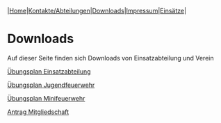 |[Home](index.md)|[Kontakte/Abteilungen](kontakte.md)|[Downloads](downloads.md)|[Impressum](impressum.md)|[Einsätze](https://feuerwehr.lich.de/einsaetze)|

# Downloads

Auf dieser Seite finden sich Downloads von Einsatzabteilung und Verein

[Übungsplan Einsatzabteilung](downloads/UebungsplanEinsatzabteilung.pdf)

[Übungsplan Jugendfeuerwehr](downloads/UebungsplanJFW.pdf)

[Übungsplan Minifeuerwehr](downloads/UebungsplanMinifeuerwehr.pdf)

[Antrag Mitgliedschaft](downloads/FFW_Mitgliedsantrag.pdf)
